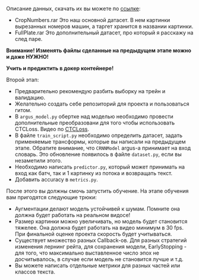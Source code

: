 Описание данных, скачать их вы можете по [ссылке](https://yadi.sk/d/K-BvJ8WJJeQM5g):
- CropNumbers.rar 
    Это наш основной датасет. В нем картинки вырезанных номеров машин,
    а таргет хранится в названии картинки.  
- FullPlate.rar 
    Это дополнительный датасет, про который я расскажу на след паре.

__Внимание! Изменять файлы сделанные на предыдущем этапе можно и даже НУЖНО!__

__Учить и предиктить в докер контейнере!__

Второй этап: 

- Предварительно рекомендую разбить выборку на трейн и валидацию.
- Желательно создать себе репозиторий для проекта и пользоваться гитом. 
- В `argus_model.py` обертке над моделью необходимо провести дополнительные преобразовани
для того чтобы использовать CTCLoss. Видео по [CTCLoss](https://youtu.be/eYIL4TMAeRI).
- В файле `train_script.py` необходимо определить датасет, 
задать применяемые трансформы, которые вы написали на предыдущем этапе.
Обратите внимание, что `CRNNModel` argus-а принимает на вход словарь. 
Это обновление появилось в файле `dataset.py`, если вы незаметили этого.
- Необходимо написать `predictor.py`, который может принимать на вход
как батч, так и 1 картинку из потока и возвращать текст.
- Добавить accuracy в `metrics.py`. 


После этого вы должны смочь запустить обучение. 
На этапе обучения вам пригодятся следующие трюки: 
- Аугментации делают модель устойчивей к шумам. Помните она 
должна будет работать на реальном видосе!
- Размер картинки можно увеличивать, но модель будет становится 
тяжелее. Она должна будет работать на видео минимум в 30 fps.
При финальной оценке проекта скорость будет учитываться. 
- Существует множество разных Callback-ов. Для разных стратегий 
изменения лернинг рейта, для сохранения модели,
 EarlyStopping - для того, что максимально выставленное число эпох не досчитывалось, в случае
 если модель не становится лучше и т.д.
- Вы можете написать отдельные метрики для разных частей или классов 
текста.  



